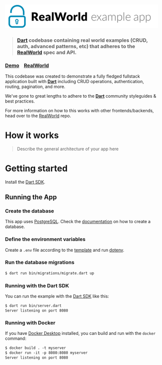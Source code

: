# ![RealWorld Example App](logo.png)

> ### [Dart](https://dart.dev) codebase containing real world examples (CRUD, auth, advanced patterns, etc) that adheres to the [RealWorld](https://github.com/gothinkster/realworld) spec and API.


### [Demo](https://demo.realworld.io/)&nbsp;&nbsp;&nbsp;&nbsp;[RealWorld](https://github.com/gothinkster/realworld)


This codebase was created to demonstrate a fully fledged fullstack application built with **[Dart](https://github.com/dart-lang/shelf)** including CRUD operations, authentication, routing, pagination, and more.

We've gone to great lengths to adhere to the **[Dart](https://dart.dev/community)** community styleguides & best practices.

For more information on how to this works with other frontends/backends, head over to the [RealWorld](https://github.com/gothinkster/realworld) repo.


# How it works

> Describe the general architecture of your app here

# Getting started

Install the [Dart SDK](https://dart.dev/get-dart).

## Running the App

### Create the database

This app uses [PostgreSQL](https://www.postgresql.org/). Check the [documentation](https://www.postgresql.org/docs/current/app-createdb.html) 
on how to create a database.

### Define the environment variables

Create a `.env` file according to the [template](.env.template) and run 
[dotenv](https://github.com/mockturtl/dotenv).

### Run the database migrations

```bash
$ dart run bin/migrations/migrate.dart up
```

### Running with the Dart SDK

You can run the example with the [Dart SDK](https://dart.dev/get-dart)
like this:

```
$ dart run bin/server.dart
Server listening on port 8080
```

### Running with Docker

If you have [Docker Desktop](https://www.docker.com/get-started) installed, you
can build and run with the `docker` command:

```
$ docker build . -t myserver
$ docker run -it -p 8080:8080 myserver
Server listening on port 8080
```
